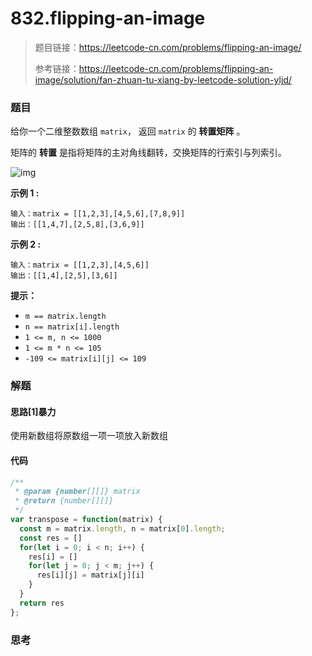 # 832.flipping-an-image

> 题目链接：https://leetcode-cn.com/problems/flipping-an-image/
>
> 参考链接：https://leetcode-cn.com/problems/flipping-an-image/solution/fan-zhuan-tu-xiang-by-leetcode-solution-yljd/

### 题目

给你一个二维整数数组 `matrix`， 返回 `matrix` 的 **转置矩阵** 。

矩阵的 **转置** 是指将矩阵的主对角线翻转，交换矩阵的行索引与列索引。

![img](https://assets.leetcode.com/uploads/2021/02/10/hint_transpose.png)

**示例 1 :**

```
输入：matrix = [[1,2,3],[4,5,6],[7,8,9]]
输出：[[1,4,7],[2,5,8],[3,6,9]]
```

**示例 2 :**

```
输入：matrix = [[1,2,3],[4,5,6]]
输出：[[1,4],[2,5],[3,6]]
```

**提示：**

- `m == matrix.length`
- `n == matrix[i].length`
- `1 <= m, n <= 1000`
- `1 <= m * n <= 105`
- `-109 <= matrix[i][j] <= 109`



### 解题

#### 思路[1]暴力

使用新数组将原数组一项一项放入新数组

#### 代码

```javascript
/**
 * @param {number[][]} matrix
 * @return {number[][]}
 */
var transpose = function(matrix) {
  const m = matrix.length, n = matrix[0].length;
  const res = []
  for(let i = 0; i < n; i++) {
    res[i] = []
    for(let j = 0; j < m; j++) {
      res[i][j] = matrix[j][i]
    }
  }
  return res
};
```



### 思考